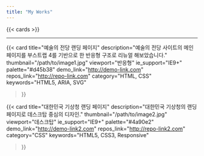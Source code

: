 ```yaml
---
title: "My Works"
---
```


{{< cards >}}

---

{{< card 
  title="예술의 전당 랜딩 페이지" 
  description="예술의 전당 사이트의 메인 페이지를 부스트랩 4를 기반으로 한 반응형 구조로 리뉴얼 해보았습니다." 
  thumbnail="/path/to/image1.jpg" 
  viewport="반응형" 
  ie_support="IE9+" 
  palette="#d45b38" 
  demo_link="http://demo-link.com" 
  repos_link="http://repo-link.com" 
  category="HTML, CSS" 
  keywords="HTML5, ARIA, SVG"
>}}

{{< card 
  title="대한민국 기상청 랜딩 페이지" 
  description="대한민국 기상청의 랜딩 페이지로 데스크탑 중심의 디자인." 
  thumbnail="/path/to/image2.jpg" 
  viewport="데스크탑" 
  ie_support="IE9+" 
  palette="#4a90e2" 
  demo_link="http://demo-link2.com" 
  repos_link="http://repo-link2.com" 
  category="CSS" 
  keywords="HTML5, CSS3, Responsive"
>}}
